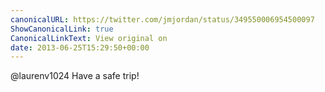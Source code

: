 ```yaml
---
canonicalURL: https://twitter.com/jmjordan/status/349550006954500097
ShowCanonicalLink: true
CanonicalLinkText: View original on
date: 2013-06-25T15:29:50+00:00
---
```

@laurenv1024 Have a safe trip!